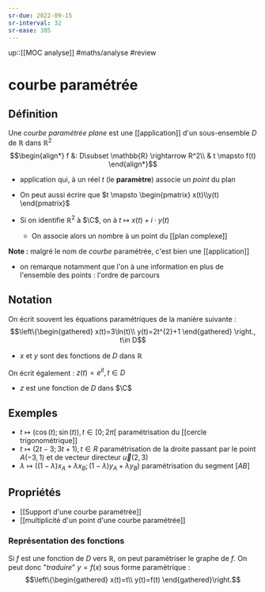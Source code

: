 ```yaml
---
sr-due: 2022-09-15
sr-interval: 32
sr-ease: 305
---
```


up::[[MOC analyse]]
#maths/analyse #review 
# courbe paramétrée

## Définition
Une _courbe paramétrée plane_ est une [[application]] d'un sous-ensemble $D$ de $\mathbb{R}$ dans $\mathbb{R}^{2}$
$$\begin{align*}
f &: D\subset \mathbb{R} \rightarrow R^2\\
& t \mapsto f(t)
\end{align*}$$

 - application qui, à un réel $t$ (le **paramètre**) associe un _point_ du plan

 - On peut aussi écrire que $t \mapsto \begin{pmatrix} x(t)\\y(t) \end{pmatrix}$
 - Si on identifie $\mathbb{R}^2$ à $\C$, on à $t\mapsto x(t)+i \cdot y(t)$
     - On associe alors un nombre à un point du [[plan complexe]]

**Note :** malgré le nom de _courbe_ paramétrée, c'est bien une [[application]]
 - on remarque notamment que l'on à une information en plus de l'ensemble des points : l'ordre de parcours

## Notation
On écrit souvent les équations paramétriques de la manière suivante :
$$\left\{\begin{gathered}
x(t)=3\ln(t)\\
y(t)=2t^{2}+1
\end{gathered} \right., t\in D$$
 - $x$ et $y$ sont des fonctions de $D$ dans $\mathbb{R}$

On écrit également :
$z(t)=e^{it}, t\in D$
 - $z$ est une fonction de $D$ dans $\C$




## Exemples
 - $t\mapsto (\cos(t); \sin(t)), t\in[0;2\pi[$ paramétrisation du [[cercle trigonométrique]]
 - $t\mapsto(2t-3; 3t+1), t\in R$  paramétrisation de la droite passant par le point $A(-3, 1)$ et de vecteur directeur $\vec{u}(2, 3)$
 - $\lambda\mapsto\left((1-\lambda)x_{A}+\lambda x_{B}; (1-\lambda)y_{A} + \lambda y_{B}\right)$  paramétrisation du segment $[AB]$

## Propriétés

 - [[Support d'une courbe paramétrée]]
 - [[multiplicité d'un point d'une courbe paramétrée]]

### Représentation des fonctions
Si $f$ est une fonction de $D$ vers $\mathbb{R}$, on peut paramétriser le graphe de $f$.
On peut donc "_traduire_" $y=f(x)$ sous forme paramétrique :
$$\left\{\begin{gathered}
x(t)=t\\
y(t)=f(t)
\end{gathered}\right.$$


